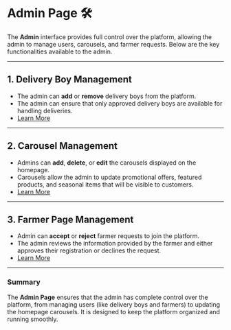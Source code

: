 # Admin Page 🛠️

The **Admin** interface provides full control over the platform, allowing the admin to manage users, carousels, and farmer requests. Below are the key functionalities available to the admin.

---

## 1. **Delivery Boy Management**  
   - The admin can **add** or **remove** delivery boys from the platform.  
   - The admin can ensure that only approved delivery boys are available for handling deliveries.  
   - [Learn More](../readme/admin_fold/deliveryBoy.md)


---

## 2. **Carousel Management**  
   - Admins can **add**, **delete**, or **edit** the carousels displayed on the homepage.  
   - Carousels allow the admin to update promotional offers, featured products, and seasonal items that will be visible to customers.  
   - [Learn More](../readme/admin_fold/carousels.md)

---

## 3. **Farmer Page Management**  
   - Admin can **accept** or **reject** farmer requests to join the platform.  
   - The admin reviews the information provided by the farmer and either approves their registration or declines the request.  
   - [Learn More](../readme/admin_fold/farmerPage.md)


---

### Summary  
The **Admin Page** ensures that the admin has complete control over the platform, from managing users (like delivery boys and farmers) to updating the homepage carousels. It is designed to keep the platform organized and running smoothly.

